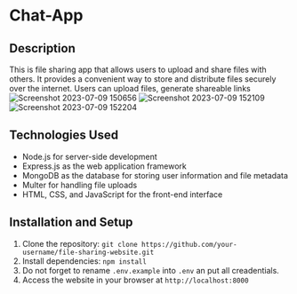 # Chat-App
## Description
This is file sharing app that allows users to upload and share files with others. It provides a convenient way to store and distribute files securely over the internet. Users can upload files, generate shareable links
![Screenshot 2023-07-09 150656](https://github.com/Harshsaw2607/Chat-App/assets/110737669/d4a8300c-9e97-49eb-aa0b-a39bae683bca)
![Screenshot 2023-07-09 152109](https://github.com/Harshsaw2607/Chat-App/assets/110737669/0ca5d67c-0181-439e-a7d5-ff8821e8185a)
![Screenshot 2023-07-09 152204](https://github.com/Harshsaw2607/Chat-App/assets/110737669/f1fc956b-cd8c-47a9-b082-b3ca9636efc1)

## Technologies Used
- Node.js for server-side development
- Express.js as the web application framework
- MongoDB as the database for storing user information and file metadata
- Multer for handling file uploads
- HTML, CSS, and JavaScript for the front-end interface
## Installation and Setup
1. Clone the repository: `git clone https://github.com/your-username/file-sharing-website.git`
2. Install dependencies: `npm install`
3. Do not forget to rename `.env.example` into `.env` an put all creadentials.
4. Access the website in your browser at `http://localhost:8000`
